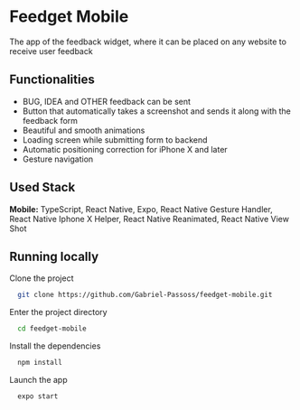 
# Feedget Mobile

The app of the feedback widget, where it can be placed on any website to receive user feedback

## Functionalities

- BUG, ​​IDEA and OTHER feedback can be sent
- Button that automatically takes a screenshot and sends it along with the feedback form
- Beautiful and smooth animations
- Loading screen while submitting form to backend
- Automatic positioning correction for iPhone X and later
- Gesture navigation
## Used Stack

**Mobile:** TypeScript, React Native, Expo, React Native Gesture Handler, React Native Iphone X Helper, React Native Reanimated, React Native View Shot


## Running locally

Clone the project

```bash
  git clone https://github.com/Gabriel-Passoss/feedget-mobile.git
```

Enter the project directory

```bash
  cd feedget-mobile
```

Install the dependencies

```bash
  npm install
```

Launch the app

```bash
  expo start
```

